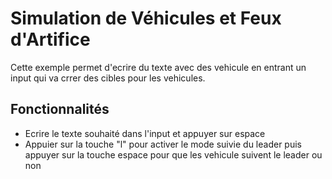 # Simulation de Véhicules et Feux d'Artifice

Cette exemple permet d'ecrire du texte avec des vehicule en entrant un input qui va crrer des cibles pour les vehicules.

## Fonctionnalités

- Ecrire le texte souhaité dans l'input et appuyer sur espace 
- Appuier sur la touche "l" pour activer le mode suivie du leader puis appuyer sur la touche espace pour que les vehicule suivent le leader ou non 